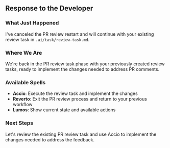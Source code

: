 
## Response to the Developer

### What Just Happened

I've canceled the PR review restart and will continue with your existing review task in `.ai/task/review-task.md`.

### Where We Are

We're back in the PR review task phase with your previously created review tasks, ready to implement the changes needed to address PR comments.

### Available Spells

- **Accio**: Execute the review task and implement the changes
- **Reverto**: Exit the PR review process and return to your previous workflow
- **Lumos**: Show current state and available actions

### Next Steps

Let's review the existing PR review task and use Accio to implement the changes needed to address the feedback.
